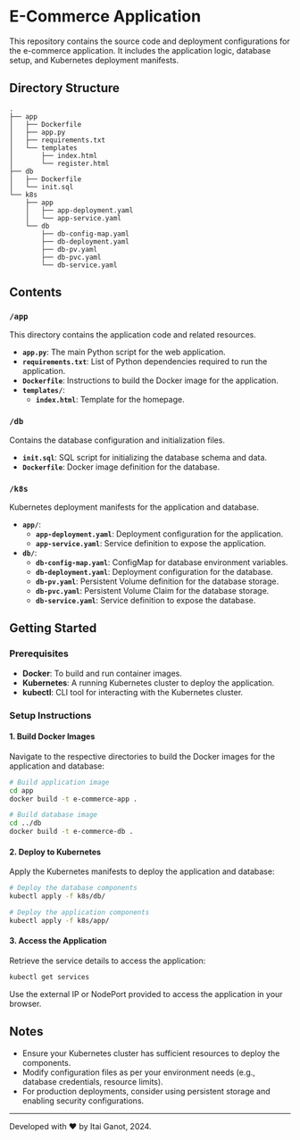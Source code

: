 
# E-Commerce Application

This repository contains the source code and deployment configurations for the e-commerce application. It includes the application logic, database setup, and Kubernetes deployment manifests.

## Directory Structure

```plaintext
.
├── app
│   ├── Dockerfile
│   ├── app.py
│   ├── requirements.txt
│   └── templates
│       ├── index.html
│       └── register.html
├── db
│   ├── Dockerfile
│   └── init.sql
└── k8s
    ├── app
    │   ├── app-deployment.yaml
    │   └── app-service.yaml
    └── db
        ├── db-config-map.yaml
        ├── db-deployment.yaml
        ├── db-pv.yaml
        ├── db-pvc.yaml
        └── db-service.yaml
```

## Contents

### `/app`
This directory contains the application code and related resources.

- **`app.py`**: The main Python script for the web application.
- **`requirements.txt`**: List of Python dependencies required to run the application.
- **`Dockerfile`**: Instructions to build the Docker image for the application.
- **`templates/`**:
  - **`index.html`**: Template for the homepage.

### `/db`
Contains the database configuration and initialization files.

- **`init.sql`**: SQL script for initializing the database schema and data.
- **`Dockerfile`**: Docker image definition for the database.

### `/k8s`
Kubernetes deployment manifests for the application and database.

- **`app/`**:
  - **`app-deployment.yaml`**: Deployment configuration for the application.
  - **`app-service.yaml`**: Service definition to expose the application.
- **`db/`**:
  - **`db-config-map.yaml`**: ConfigMap for database environment variables.
  - **`db-deployment.yaml`**: Deployment configuration for the database.
  - **`db-pv.yaml`**: Persistent Volume definition for the database storage.
  - **`db-pvc.yaml`**: Persistent Volume Claim for the database storage.
  - **`db-service.yaml`**: Service definition to expose the database.

## Getting Started

### Prerequisites
- **Docker**: To build and run container images.
- **Kubernetes**: A running Kubernetes cluster to deploy the application.
- **kubectl**: CLI tool for interacting with the Kubernetes cluster.

### Setup Instructions

#### 1. Build Docker Images
Navigate to the respective directories to build the Docker images for the application and database:

```bash
# Build application image
cd app
docker build -t e-commerce-app .

# Build database image
cd ../db
docker build -t e-commerce-db .
```

#### 2. Deploy to Kubernetes
Apply the Kubernetes manifests to deploy the application and database:

```bash
# Deploy the database components
kubectl apply -f k8s/db/

# Deploy the application components
kubectl apply -f k8s/app/
```

#### 3. Access the Application
Retrieve the service details to access the application:

```bash
kubectl get services
```

Use the external IP or NodePort provided to access the application in your browser.

## Notes
- Ensure your Kubernetes cluster has sufficient resources to deploy the components.
- Modify configuration files as per your environment needs (e.g., database credentials, resource limits).
- For production deployments, consider using persistent storage and enabling security configurations.

---

Developed with ❤️ by Itai Ganot, 2024.
